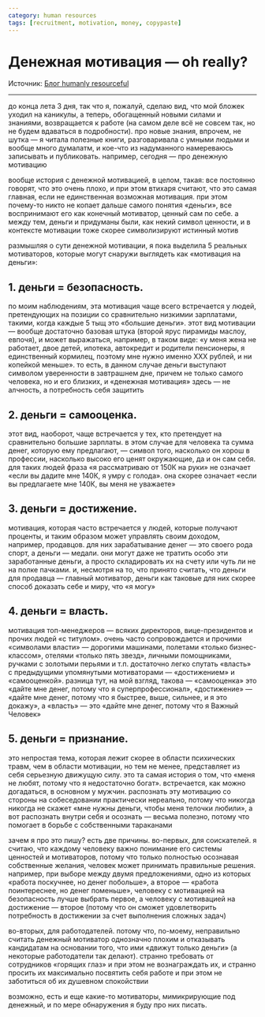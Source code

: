 ```yaml
---
category: human resources
tags: [recruitment, motivation, money, copypaste]
---
```


# Денежная мотивация — oh really?

Источник: [Блог humanly resourceful](https://humanlyresourceful.wordpress.com/2013/08/29/%D0%B4%D0%B5%D0%BD%D0%B5%D0%B6%D0%BD%D0%B0%D1%8F-%D0%BC%D0%BE%D1%82%D0%B8%D0%B2%D0%B0%D1%86%D0%B8%D1%8F-oh-really/)

---

до конца лета 3 дня, так что я, пожалуй, сделаю вид, что мой бложек уходил на каникулы, а теперь, обогащенный новыми силами и знаниями, возвращается к работе (на самом деле всё не совсем так, но не будем вдаваться в подробности). про новые знания, впрочем, не шутка — я читала полезные книги, разговаривала с умными людьми и вообще много думалатм, и кое-что из надуманного намереваюсь записывать и публиковать. например, сегодня — про денежную мотивацию

вообще история с денежной мотивацией, в целом, такая: все постоянно говорят, что это очень плохо, и при этом втихаря считают, что это самая главная, если не единственная возможная мотивация. при этом почему-то никто не копает дальше самого понятия «деньги», все воспринимают его как конечный мотиватор, ценный сам по себе. а между тем, деньги и придуманы были, как некий символ ценности, и в контексте мотивации тоже скорее символизируют истинный мотив

размышляя о сути денежной мотивации, я пока выделила 5 реальных мотиваторов, которые могут снаружи выглядеть как «мотивация на деньги»:

## 1. деньги = безопасность.

по моим наблюдениям, эта мотивация чаще всего встречается у людей, претендующих на позиции со сравнительно низкимии зарплатами, такими, когда каждые 5 тыщ это «большие деньги». этот вид мотивации — вообще достаточно базовая штука (второй ярус пирамиды маслоу, евпочя), и может выражаться, например, в таком виде: «у меня жена не работает, двое детей, ипотека, автокредит и родители пенсионеры, я единственный кормилец, поэтому мне нужно именно ХХХ рублей, и ни копейкой меньше». то есть, в данном случае деньги выступают символом уверенности в завтрашнем дне, причем не только самого человека, но и его близких, и «денежная мотивация» здесь — не алчность, а потребность себя защитить

## 2. деньги = самооценка.

этот вид, наоборот, чаще встречается у тех, кто претендует на сравнительно большие зарплаты. в этом случае для человека та сумма денег, которую ему предлагают, — символ того, насколько он хорош в профессии, насколько высоко его ценят окружающие, да и он сам себя. для таких людей фраза «я рассматриваю от 150К на руки» не означает «если вы дадите мне 140К, я умру с голода». она скорее означает «если вы предлагаете мне 140К, вы меня не уважаете»

## 3. деньги = достижение.

мотивация, которая часто встречается у людей, которые получают проценты, и таким образом может управлять своим доходом, например, продавцов. для них зарабатывание денег — это своего рода спорт, а деньги — медали. они могут даже не тратить особо эти заработанные деньги, а просто складировать их на счету или чуть ли не на полке пачками. и, несмотря на то, что принято считать, что деньги для продавца — главный мотиватор, деньги как таковые для них скорее способ доказать себе и миру, что «я могу»

## 4. деньги = власть.

мотивация топ-менеджеров — всяких директоров, вице-президентов и прочих людей «с титулом». очень часто сопровождается и прочими «символами власти» — дорогими машинами, полетами «только бизнес-классом», отелями «только пять звезд», личными помощниками, ручками с золотыми перьями и т.п. достаточно легко спутать «власть» с предыдущими упомянутыми мотиваторами — «достижением» и «самооценкой». разница тут, на мой взгляд, такова — «самооценка» это «дайте мне денег, потому что я суперпрофессионал», «достижение» — «дайте мне денег, потому что я быстрее, выше, сильнее, и я это докажу», а «власть» — это «дайте мне денег, потому что я Важный Человек»

## 5. деньги = признание.

это непростая тема, которая лежит скорее в области психических травм, чем в области мотивации, но тем не менее, представляет из себя серьезную движущую силу. это та самая история о том, что «меня не любят, потому что я недостаточно богат». встречается, как можно догадаться, в основном у мужчин. распознать эту мотивацию со стороны на собеседовании практически нереально, потому что никогда никогда не скажет «мне нужны деньги, чтобы меня телочки любили», а вот распознать внутри себя и осознать — весьма полезно, потому что помогает в борьбе с собственными тараканами

зачем я про это пишу? есть две причины. во-первых, для соискателей. я считаю, что каждому человеку важно понимание его системы ценностей и мотиваторов, потому что только полностью осознавая собственные желания, человек может принимать правильные решения. например, при выборе между двумя предложениями, одно из которых «работа поскучнее, но денег побольше», а второе — «работа поинтереснее, но денег поменьше», человеку с мотивацией на безопасность лучше выбрать первое, а человеку с мотивацией на достижение — второе (потому что он сможет удовлетворить потребность в достижении за счет выполнения сложных задач)

во-вторых, для работодателей. потому что, по-моему, неправильно считать денежный мотиватор однозначно плохим и отказывать кандидатам на основании того, что ими «движут только деньги» (а некоторые работодатели так делают). странно требовать от сотрудников «горящих глаз» и при этом не вознаграждать их, и странно просить их максимально посвятить себя работе и при этом не заботиться об их душевном спокойствии

возможно, есть и еще какие-то мотиваторы, мимикрирующие под денежный, и по мере обнаружения я буду про них писать.